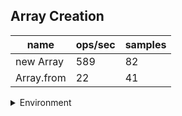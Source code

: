 ## Array Creation

|name|ops/sec|samples|
|-|-|-|
|new Array|589|82|
|Array.from|22|41|


<details>
<summary>Environment</summary>

* __Machine:__ linux x64 | 4 vCPUs | 15.6GB Mem
* __Run:__ Tue Mar 12 2024 18:25:17 GMT+0000 (Coordinated Universal Time)
</details>

<!--
{"environment":{"platform":"linux","arch":"x64","cpus":4,"totalMemory":15.606491088867188},"benchmarks":[{"name":"new Array","opsSec":588.561450876469,"samples":3},{"name":"Array.from","opsSec":22.371766721267196,"samples":2}]}-->
